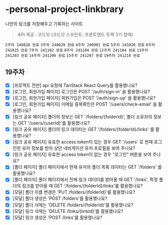# -personal-project-linkbrary

나만의 링크를 저장해두고 기록하는 사이트

> API 제공 : 코드잇 (코드잇 스프린트: 프론트엔드 트랙 3기 참여)


`2주차 240828 완료` `3주차 240829 완료` `4주차 240901 완료` `5주차 241020 완료` `6주차 241025 완료` `7주차 241102 완료` `8주차 241104 완료` `12주차 241104 완료`  `13주차 241203 완료` `14주차 241206 완료` `15주차 241207 완료` `19주차 241210 완료`

## 19주차

- [x]  [프로젝트 전반] api 요청에 TanStack React Query를 활용했나요?
- [x]  [로그인, 회원가입 페이지] 로그인은 POST '/auth/sign-in' 을 활용했나요?
- [x]  [로그인, 회원가입 페이지] 회원가입은 POST '/auth/sign-up' 을 활용했나요?
- [x]  [로그인, 회원가입 페이지] 이메일 중복확인은 POST '/users/check-email' 을 활용했나요?
- [x]  [링크 공유 페이지] 폴더의 정보는 GET '/folders/{folderId}', 폴더 소유자의 정보는 GET '/users/{userId}'를 활용했나요?
- [x]  [링크 공유 페이지] 폴더의 링크 데이터는 GET '/folders/{folderId}/links' 를 활용했나요?
- [x]  [링크 공유 페이지] 유효한 access token이 있는 경우 GET '/users' 로 현재 로그인한 유저 정보를 받아 상단 네비게이션 유저 프로필을 보여 주나요?
- [x]  [링크 공유 페이지] 유효한 access token이 없는 경우 "로그인" 버튼을 보여 주나요?
- [x]  [폴더 페이지] 폴더 페이지에서 현재 유저의 폴더 목록 데이터는 GET '/folders' 를 활용했나요?
- [x]  [폴더 페이지] 폴더 페이지에서 전체 링크 데이터를 받아올 때 GET '/links', 특정 폴더의 링크를 받아올 때 GET '/folders/{folderId}/links'를 활용했나요?
- [x]  [모달] 폴더 이름 변경은 'PUT /folders/{folderId}'를 활용했나요?
- [x]  [모달] 폴더 생성은 'POST /folders'를 활용했나요?
- [x]  [모달] 폴더 삭제는 'DELETE /folders/{folderId}'를 활용했나요?
- [x]  [모달] 링크 삭제는 'DELETE /links/{linkId}'를 활용했나요?
- [x]  [모달] 링크 생성은 'POST /links'를 활용했나요?
